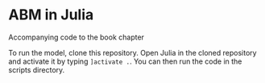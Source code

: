 # ABM in Julia
Accompanying code to the book chapter

To run the model, clone this repository. Open Julia in the cloned repository and activate it by typing `]activate .`. You can then run the code in the scripts directory.